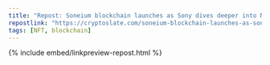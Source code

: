 ```yaml
---
title: "Repost: Soneium blockchain launches as Sony dives deeper into NFT and crypto space"
repostlink: "https://cryptoslate.com/soneium-blockchain-launches-as-sony-dives-deeper-into-nft-and-crypto-space/"
tags: [NFT, blockchain]
---
```


{% include embed/linkpreview-repost.html %}
